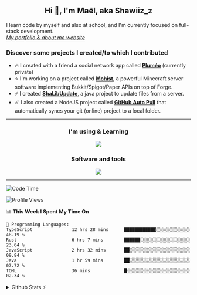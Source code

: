 <h2 align="center">Hi 👋, I'm Maël, aka Shawiiz_z</h2>

I learn code by myself and also at school, and I'm currently focused on full-stack development.    
[*My portfolio & about me website*](https://shawiizz.ml)

### Discover some projects I created/to which I contributed

- :fire: I created with a friend a social network app called [**Pluméo**](https://github.com/Shawiizz/Plumeo) (currently private)
- :star: I'm working on a project called [**Mohist**](https://github.com/MohistMC/Mohist), a powerful Minecraft server software implementing Bukkit/Spigot/Paper APIs on top of Forge.
- :zap: I created [**ShaLibUpdate**](https://github.com/Shawiizz/ShaLibUpdate), a java project to update files from a server. 
- :comet: I also created a NodeJS project called **[GitHub Auto Pull](https://github.com/Shawiizz/github-auto-pull)** that automatically syncs your git (online) project to a local folder.

---

<h3 align="center">I'm using & Learning</h3>
<p align="center">
  <img src="https://skillicons.dev/icons?i=java,gradle,html,css,js,ts,nodejs,react,mysql,php,py,flutter,dart,electron,c,arduino,postgres&perline=50" />
</p>

<h3 align="center">Software and tools</h3>
<p align="center">
  <img src="https://skillicons.dev/icons?i=git,jenkins,linux,vscode,idea,figma,cloudflare,androidstudio,pr,atom,github,githubactions" />
</p>

---

<!--START_SECTION:waka-->
![Code Time](http://img.shields.io/badge/Code%20Time-365%20hrs%2016%20mins-blue)

![Profile Views](http://img.shields.io/badge/Profile%20Views-2-blue)

📊 **This Week I Spent My Time On** 

```text
💬 Programming Languages: 
TypeScript               12 hrs 28 mins      ████████████░░░░░░░░░░░░░   48.19 % 
Rust                     6 hrs 7 mins        ██████░░░░░░░░░░░░░░░░░░░   23.64 % 
JavaScript               2 hrs 32 mins       ██░░░░░░░░░░░░░░░░░░░░░░░   09.84 % 
Java                     1 hr 59 mins        ██░░░░░░░░░░░░░░░░░░░░░░░   07.72 % 
TOML                     36 mins             █░░░░░░░░░░░░░░░░░░░░░░░░   02.34 % 
```


<!--END_SECTION:waka-->

<details>
  <summary>Github Stats ⚡</summary>
  
  <img align="left" alt="Shawiiz_z's Github Stats" src="https://github-readme-stats.vercel.app/api/top-langs/?username=shawiizz&show_icons=true&hide_border=true&theme=radical" />
<img align="right" alt="Shawiiz_z's Github Stats" src="https://github-readme-stats.vercel.app/api?username=shawiizz&show_icons=true&hide_border=true&theme=radical" />
</details>
